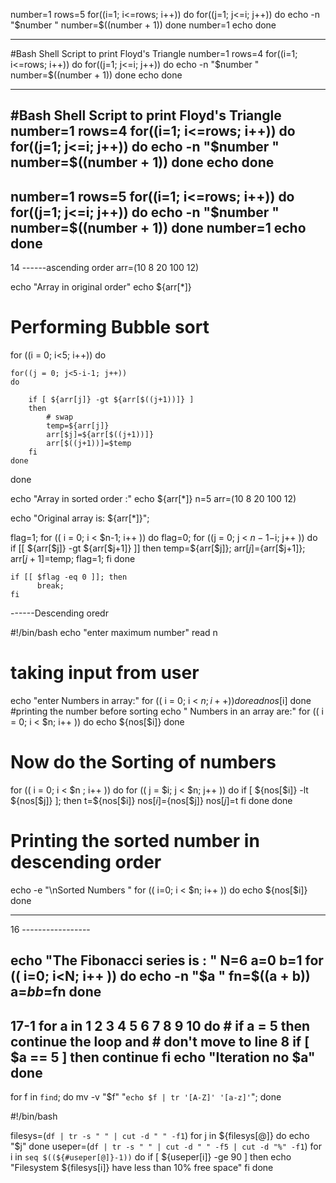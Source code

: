 number=1
rows=5
for((i=1; i<=rows; i++))
do
  for((j=1; j<=i; j++))
  do
    echo -n "$number "
    number=$((number + 1))
  done
  number=1
  echo
done

-----------------------------------------

#Bash Shell Script to print Floyd's Triangle
number=1
rows=4
for((i=1; i<=rows; i++))
do
  for((j=1; j<=i; j++))
  do
    echo -n "$number "
    number=$((number + 1))
  done
  echo
done

--------------------------------------------

#Bash Shell Script to print Floyd's Triangle
number=1
rows=4
for((i=1; i<=rows; i++))
do
  for((j=1; j<=i; j++))
  do
    echo -n "$number "
    number=$((number + 1))
  done
  echo
done
-----------------------------------
number=1
rows=5
for((i=1; i<=rows; i++))
do
  for((j=1; j<=i; j++))
  do
    echo -n "$number "
    number=$((number + 1))
  done
  number=1
  echo
done
------------------------------------------
14
------ascending order
arr=(10 8 20 100 12)

echo "Array in original order"
echo ${arr[*]}

# Performing Bubble sort 
for ((i = 0; i<5; i++))
do
    
    for((j = 0; j<5-i-1; j++))
    do
    
        if [ ${arr[j]} -gt ${arr[$((j+1))]} ]
        then
            # swap
            temp=${arr[j]}
            arr[$j]=${arr[$((j+1))]}  
            arr[$((j+1))]=$temp
        fi
    done
done

echo "Array in sorted order :"
echo ${arr[*]}
n=5
arr=(10 8 20 100 12) 

echo "Original array is: ${arr[*]}";

flag=1;
for (( i = 0; i < $n-1; i++ ))
do
    flag=0;
    for ((j = 0; j < $n-1-$i; j++ ))
    do
        if [[ ${arr[$j]} -gt ${arr[$j+1]} ]]
        then
            temp=${arr[$j]};
            arr[$j]=${arr[$j+1]};
            arr[$j+1]=$temp;
            flag=1;
        fi
    done

    if [[ $flag -eq 0 ]]; then
          break;
    fi
------Descending oredr

#!/bin/bash
echo "enter maximum number"
read n
# taking input from user
echo "enter  Numbers in array:"
for (( i = 0; i < $n; i++ ))
do
read nos[$i]
done
#printing the number before sorting
echo "  Numbers in an array are:"
for (( i = 0; i < $n; i++ ))
do
echo ${nos[$i]}
done
# Now do the Sorting of numbers
for (( i = 0; i < $n ; i++ ))
do
for (( j = $i; j < $n; j++ ))
do
if [ ${nos[$i]} -lt ${nos[$j]}  ]; then
t=${nos[$i]}
nos[$i]=${nos[$j]}
nos[$j]=$t
fi
done
done
# Printing the sorted number in descending order
echo -e "\nSorted Numbers "
for (( i=0; i < $n; i++ ))
do
echo ${nos[$i]}
done

---------------------------------------------------------------------------

16 -----------------


  
echo "The Fibonacci series is : "
N=6
a=0
b=1 
for (( i=0; i<N; i++ ))
do
    echo -n "$a "
    fn=$((a + b))
    a=$b
    b=$fn
done
--------------------------------
17-1
for a in 1 2 3 4 5 6 7 8 9 10
do
    # if a = 5 then continue the loop and
    # don't move to line 8
    if [ $a == 5 ]
    then
        continue
    fi
    echo "Iteration no $a"
done
-----------------------------------------------

for f in `find`; do mv -v "$f" "`echo $f | tr '[A-Z]' '[a-z]'`"; done

#!/bin/bash

filesys=(`df | tr -s " " | cut -d " " -f1`)
for j in ${filesys[@]}
do
        echo "$j"
done
useper=(`df | tr -s " " | cut -d " " -f5 | cut -d "%" -f1`)
for i in `seq $((${#useper[@]}-1))`
do
        if [ ${useper[i]} -ge 90 ]
        then
echo "Filesystem ${filesys[i]} have less than 10% free space"
fi
done
